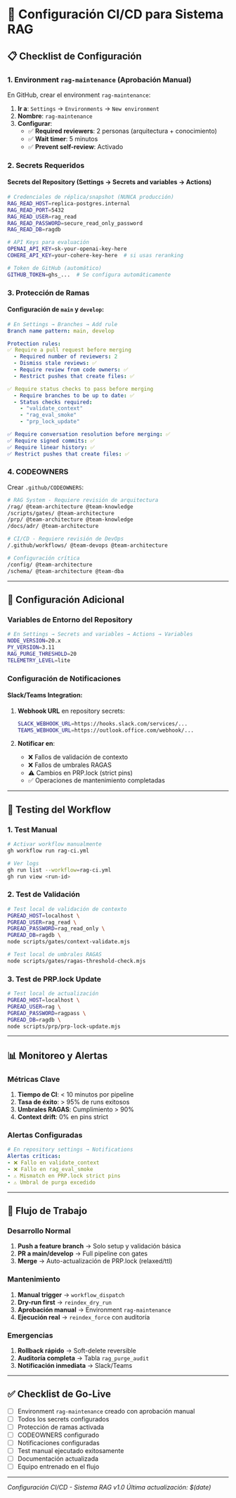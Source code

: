 # 🚀 Configuración CI/CD para Sistema RAG

## 📋 Checklist de Configuración

### 1. Environment `rag-maintenance` (Aprobación Manual)

En GitHub, crear el environment `rag-maintenance`:

1. **Ir a**: `Settings` → `Environments` → `New environment`
2. **Nombre**: `rag-maintenance`
3. **Configurar**:
   - ✅ **Required reviewers**: 2 personas (arquitectura + conocimiento)
   - ✅ **Wait timer**: 5 minutos
   - ✅ **Prevent self-review**: Activado

### 2. Secrets Requeridos

#### Secrets del Repository (Settings → Secrets and variables → Actions)

```bash
# Credenciales de réplica/snapshot (NUNCA producción)
RAG_READ_HOST=replica-postgres.internal
RAG_READ_PORT=5432
RAG_READ_USER=rag_read
RAG_READ_PASSWORD=secure_read_only_password
RAG_READ_DB=ragdb

# API Keys para evaluación
OPENAI_API_KEY=sk-your-openai-key-here
COHERE_API_KEY=your-cohere-key-here  # si usas reranking

# Token de GitHub (automático)
GITHUB_TOKEN=ghs_...  # Se configura automáticamente
```

### 3. Protección de Ramas

#### Configuración de `main` y `develop`:

```yaml
# En Settings → Branches → Add rule
Branch name pattern: main, develop

Protection rules:
✅ Require a pull request before merging
  - Required number of reviewers: 2
  - Dismiss stale reviews: ✅
  - Require review from code owners: ✅
  - Restrict pushes that create files: ✅

✅ Require status checks to pass before merging
  - Require branches to be up to date: ✅
  - Status checks required:
    - "validate_context"
    - "rag_eval_smoke"
    - "prp_lock_update"

✅ Require conversation resolution before merging: ✅
✅ Require signed commits: ✅
✅ Require linear history: ✅
✅ Restrict pushes that create files: ✅
```

### 4. CODEOWNERS

Crear `.github/CODEOWNERS`:

```bash
# RAG System - Requiere revisión de arquitectura
/rag/ @team-architecture @team-knowledge
/scripts/gates/ @team-architecture
/prp/ @team-architecture @team-knowledge
/docs/adr/ @team-architecture

# CI/CD - Requiere revisión de DevOps
/.github/workflows/ @team-devops @team-architecture

# Configuración crítica
/config/ @team-architecture
/schema/ @team-architecture @team-dba
```

---

## 🔧 Configuración Adicional

### Variables de Entorno del Repository

```bash
# En Settings → Secrets and variables → Actions → Variables
NODE_VERSION=20.x
PY_VERSION=3.11
RAG_PURGE_THRESHOLD=20
TELEMETRY_LEVEL=lite
```

### Configuración de Notificaciones

#### Slack/Teams Integration:

1. **Webhook URL** en repository secrets:
   ```bash
   SLACK_WEBHOOK_URL=https://hooks.slack.com/services/...
   TEAMS_WEBHOOK_URL=https://outlook.office.com/webhook/...
   ```

2. **Notificar en**:
   - ❌ Fallos de validación de contexto
   - ❌ Fallos de umbrales RAGAS
   - ⚠️ Cambios en PRP.lock (strict pins)
   - ✅ Operaciones de mantenimiento completadas

---

## 🧪 Testing del Workflow

### 1. Test Manual

```bash
# Activar workflow manualmente
gh workflow run rag-ci.yml

# Ver logs
gh run list --workflow=rag-ci.yml
gh run view <run-id>
```

### 2. Test de Validación

```bash
# Test local de validación de contexto
PGREAD_HOST=localhost \
PGREAD_USER=rag_read \
PGREAD_PASSWORD=rag_read_only \
PGREAD_DB=ragdb \
node scripts/gates/context-validate.mjs

# Test local de umbrales RAGAS
node scripts/gates/ragas-threshold-check.mjs
```

### 3. Test de PRP.lock Update

```bash
# Test local de actualización
PGREAD_HOST=localhost \
PGREAD_USER=rag \
PGREAD_PASSWORD=ragpass \
PGREAD_DB=ragdb \
node scripts/prp/prp-lock-update.mjs
```

---

## 📊 Monitoreo y Alertas

### Métricas Clave

1. **Tiempo de CI**: < 10 minutos por pipeline
2. **Tasa de éxito**: > 95% de runs exitosos
3. **Umbrales RAGAS**: Cumplimiento > 90%
4. **Context drift**: 0% en pins strict

### Alertas Configuradas

```yaml
# En repository settings → Notifications
Alertas críticas:
- ❌ Fallo en validate_context
- ❌ Fallo en rag_eval_smoke
- ⚠️ Mismatch en PRP.lock strict pins
- ⚠️ Umbral de purga excedido
```

---

## 🔄 Flujo de Trabajo

### Desarrollo Normal

1. **Push a feature branch** → Solo setup y validación básica
2. **PR a main/develop** → Full pipeline con gates
3. **Merge** → Auto-actualización de PRP.lock (relaxed/ttl)

### Mantenimiento

1. **Manual trigger** → `workflow_dispatch`
2. **Dry-run first** → `reindex_dry_run`
3. **Aprobación manual** → Environment `rag-maintenance`
4. **Ejecución real** → `reindex_force` con auditoría

### Emergencias

1. **Rollback rápido** → Soft-delete reversible
2. **Auditoría completa** → Tabla `rag_purge_audit`
3. **Notificación inmediata** → Slack/Teams

---

## ✅ Checklist de Go-Live

- [ ] Environment `rag-maintenance` creado con aprobación manual
- [ ] Todos los secrets configurados
- [ ] Protección de ramas activada
- [ ] CODEOWNERS configurado
- [ ] Notificaciones configuradas
- [ ] Test manual ejecutado exitosamente
- [ ] Documentación actualizada
- [ ] Equipo entrenado en el flujo

---

*Configuración CI/CD - Sistema RAG v1.0*
*Última actualización: $(date)*
